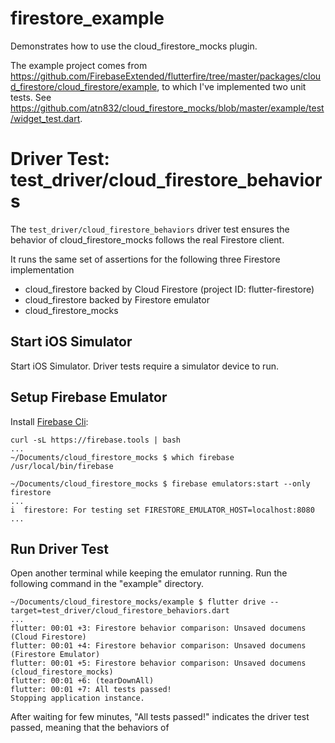 # firestore_example

Demonstrates how to use the cloud_firestore_mocks plugin.

The example project comes from
https://github.com/FirebaseExtended/flutterfire/tree/master/packages/cloud_firestore/cloud_firestore/example,
to which I've implemented two unit tests. See
https://github.com/atn832/cloud_firestore_mocks/blob/master/example/test/widget_test.dart.


# Driver Test: test_driver/cloud_firestore_behaviors

The `test_driver/cloud_firestore_behaviors` driver test ensures the behavior of 
cloud_firestore_mocks follows the real Firestore client.

It runs the same set of assertions for the following three Firestore implementation

- cloud_firestore backed by Cloud Firestore (project ID: flutter-firestore)
- cloud_firestore backed by Firestore emulator
- cloud_firestore_mocks

## Start iOS Simulator

Start iOS Simulator. Driver tests require a simulator device to run.

## Setup Firebase Emulator

Install [Firebase Cli](https://firebase.google.com/docs/cli#install-cli-mac-linux):

```
curl -sL https://firebase.tools | bash
...
~/Documents/cloud_firestore_mocks $ which firebase
/usr/local/bin/firebase
```

```
~/Documents/cloud_firestore_mocks $ firebase emulators:start --only firestore
...
i  firestore: For testing set FIRESTORE_EMULATOR_HOST=localhost:8080
...
```

## Run Driver Test

Open another terminal while keeping the emulator running.
Run the following command in the "example" directory.

```
~/Documents/cloud_firestore_mocks/example $ flutter drive --target=test_driver/cloud_firestore_behaviors.dart
...
flutter: 00:01 +3: Firestore behavior comparison: Unsaved documens (Cloud Firestore)
flutter: 00:01 +4: Firestore behavior comparison: Unsaved documens (Firestore Emulator)
flutter: 00:01 +5: Firestore behavior comparison: Unsaved documens (cloud_firestore_mocks)
flutter: 00:01 +6: (tearDownAll)
flutter: 00:01 +7: All tests passed!
Stopping application instance.
```

After waiting for few minutes, "All tests passed!" indicates the driver test passed,
meaning that the behaviors of 
